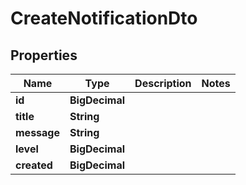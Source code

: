 

# CreateNotificationDto

## Properties

Name | Type | Description | Notes
------------ | ------------- | ------------- | -------------
**id** | **BigDecimal** |  | 
**title** | **String** |  | 
**message** | **String** |  | 
**level** | **BigDecimal** |  | 
**created** | **BigDecimal** |  | 



